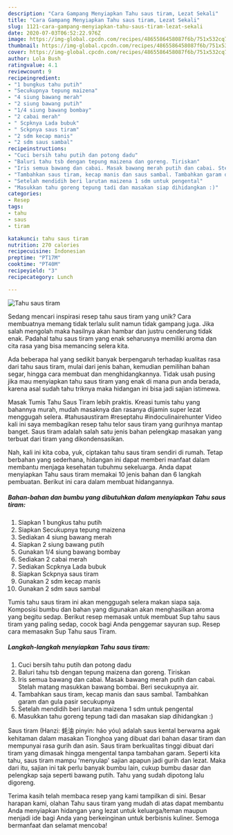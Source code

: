 ```yaml
---
description: "Cara Gampang Menyiapkan Tahu saus tiram, Lezat Sekali"
title: "Cara Gampang Menyiapkan Tahu saus tiram, Lezat Sekali"
slug: 1121-cara-gampang-menyiapkan-tahu-saus-tiram-lezat-sekali
date: 2020-07-03T06:52:22.976Z
image: https://img-global.cpcdn.com/recipes/4865586458087f6b/751x532cq70/tahu-saus-tiram-foto-resep-utama.jpg
thumbnail: https://img-global.cpcdn.com/recipes/4865586458087f6b/751x532cq70/tahu-saus-tiram-foto-resep-utama.jpg
cover: https://img-global.cpcdn.com/recipes/4865586458087f6b/751x532cq70/tahu-saus-tiram-foto-resep-utama.jpg
author: Lola Bush
ratingvalue: 4.1
reviewcount: 9
recipeingredient:
- "1 bungkus tahu putih"
- "Secukupnya tepung maizena"
- "4 siung bawang merah"
- "2 siung bawang putih"
- "1/4 siung bawang bombay"
- "2 cabai merah"
- " Scpknya Lada bubuk"
- " Sckpnya saus tiram"
- "2 sdm kecap manis"
- "2 sdm saus sambal"
recipeinstructions:
- "Cuci bersih tahu putih dan potong dadu"
- "Baluri tahu tsb dengan tepung maizena dan goreng. Tiriskan"
- "Iris semua bawang dan cabai. Masak bawang merah putih dan cabai. Stelah matang masukkan bawang bombai. Beri secukupnya air."
- "Tambahkan saus tiram, kecap manis dan saus sambal. Tambahkan garam dan gula pasir secukupnya"
- "Setelah mendidih beri larutan maizena 1 sdm untuk pengental"
- "Masukkan tahu goreng tepung tadi dan masakan siap dihidangkan :)"
categories:
- Resep
tags:
- tahu
- saus
- tiram

katakunci: tahu saus tiram 
nutrition: 270 calories
recipecuisine: Indonesian
preptime: "PT17M"
cooktime: "PT40M"
recipeyield: "3"
recipecategory: Lunch

---
```



![Tahu saus tiram](https://img-global.cpcdn.com/recipes/4865586458087f6b/751x532cq70/tahu-saus-tiram-foto-resep-utama.jpg)

Sedang mencari inspirasi resep tahu saus tiram yang unik? Cara membuatnya memang tidak terlalu sulit namun tidak gampang juga. Jika salah mengolah maka hasilnya akan hambar dan justru cenderung tidak enak. Padahal tahu saus tiram yang enak seharusnya memiliki aroma dan cita rasa yang bisa memancing selera kita.

Ada beberapa hal yang sedikit banyak berpengaruh terhadap kualitas rasa dari tahu saus tiram, mulai dari jenis bahan, kemudian pemilihan bahan segar, hingga cara membuat dan menghidangkannya. Tidak usah pusing jika mau menyiapkan tahu saus tiram yang enak di mana pun anda berada, karena asal sudah tahu triknya maka hidangan ini bisa jadi sajian istimewa.

Masak Tumis Tahu Saus Tiram lebih praktis. Kreasi tumis tahu yang bahannya murah, mudah masaknya dan rasanya dijamin super lezat menggugah selera. #tahusaustiram #reseptahu #indoculinairehunter Video kali ini saya membagikan resep tahu telor saus tiram yang gurihnya mantap banget. Saus tiram adalah salah satu jenis bahan pelengkap masakan yang terbuat dari tiram yang dikondensasikan.


Nah, kali ini kita coba, yuk, ciptakan tahu saus tiram sendiri di rumah. Tetap berbahan yang sederhana, hidangan ini dapat memberi manfaat dalam membantu menjaga kesehatan tubuhmu sekeluarga. Anda dapat menyiapkan Tahu saus tiram memakai 10 jenis bahan dan 6 langkah pembuatan. Berikut ini cara dalam membuat hidangannya.

<!--inarticleads1-->

##### Bahan-bahan dan bumbu yang dibutuhkan dalam menyiapkan Tahu saus tiram:

1. Siapkan 1 bungkus tahu putih
1. Siapkan Secukupnya tepung maizena
1. Sediakan 4 siung bawang merah
1. Siapkan 2 siung bawang putih
1. Gunakan 1/4 siung bawang bombay
1. Sediakan 2 cabai merah
1. Sediakan  Scpknya Lada bubuk
1. Siapkan  Sckpnya saus tiram
1. Gunakan 2 sdm kecap manis
1. Gunakan 2 sdm saus sambal


Tumis tahu saus tiram ini akan menggugah selera makan siapa saja. Komposisi bumbu dan bahan yang digunakan akan menghasilkan aroma yang begitu sedap. Berikut resep memasak untuk membuat Sup tahu saus tiram yang paling sedap, cocok bagi Anda penggemar sayuran sup. Resep cara memasakn Sup Tahu saus Tiram. 

<!--inarticleads2-->

##### Langkah-langkah menyiapkan Tahu saus tiram:

1. Cuci bersih tahu putih dan potong dadu
1. Baluri tahu tsb dengan tepung maizena dan goreng. Tiriskan
1. Iris semua bawang dan cabai. Masak bawang merah putih dan cabai. Stelah matang masukkan bawang bombai. Beri secukupnya air.
1. Tambahkan saus tiram, kecap manis dan saus sambal. Tambahkan garam dan gula pasir secukupnya
1. Setelah mendidih beri larutan maizena 1 sdm untuk pengental
1. Masukkan tahu goreng tepung tadi dan masakan siap dihidangkan :)


Saus tiram (Hanzi: 蚝油 pinyin: háo yóu) adalah saus kental berwarna agak kehitaman dalam masakan Tionghoa yang dibuat dari bahan dasar tiram dan mempunyai rasa gurih dan asin. Saus tiram berkualitas tinggi dibuat dari tiram yang dimasak hingga mengental tanpa tambahan garam. Seperti kita tahu, saus tiram mampu &#39;menyulap&#39; sajian apapun jadi gurih dan lezat. Maka dari itu, sajian ini tak perlu banyak bumbu lain, cukup bumbu dasar dan pelengkap saja seperti bawang putih. Tahu yang sudah dipotong lalu digoreng. 

Terima kasih telah membaca resep yang kami tampilkan di sini. Besar harapan kami, olahan Tahu saus tiram yang mudah di atas dapat membantu Anda menyiapkan hidangan yang lezat untuk keluarga/teman maupun menjadi ide bagi Anda yang berkeinginan untuk berbisnis kuliner. Semoga bermanfaat dan selamat mencoba!
